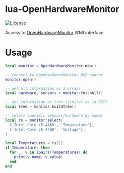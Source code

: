 # lua-OpenHardwareMonitor
[![License](http://img.shields.io/badge/Licence-MIT-brightgreen.svg)](LICENSE)

Access to [OpenHardwareMonitor](https://github.com/openhardwaremonitor/openhardwaremonitor) WMI interface



# Usage
```Lua
local monitor = OpenHardwareMonitor.new()

-- Connect to OpenHardwareMonitor MWI source
monitor:open()

-- get all information as 2 arrays
local hardware, sensors = monitor:fetchAll()

-- get information as tree (similar as in GUI)
local tree = monitor:buildTree()

-- select specific sensors/hardware by names
local rs = monitor:select{
  {'Intel Core i5-4460', 'Temperature'};
  {'Intel Core i5-4460', 'Voltage'};
}

local Temperatures = rs[1]
if Temperatures then
  for _, v in ipairs(Temperatures) do
    print(v.name, v.value)
  end
end
```

